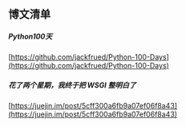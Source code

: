 ##  博文清单  

##### Python100天  
[https://github.com/jackfrued/Python-100-Days](https://github.com/jackfrued/Python-100-Days)  

##### 花了两个星期，我终于把 WSGI 整明白了  
[https://juejin.im/post/5cff300a6fb9a07ef06f8a43](https://juejin.im/post/5cff300a6fb9a07ef06f8a43)  



